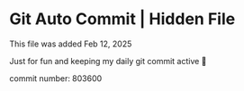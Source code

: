 # Git Auto Commit | Hidden File

This file was added Feb 12, 2025

Just for fun and keeping my daily git commit active 🤪

commit number: 803600
